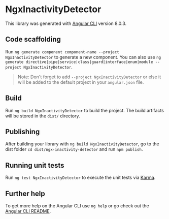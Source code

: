 # NgxInactivityDetector

This library was generated with [Angular CLI](https://github.com/angular/angular-cli) version 8.0.3.

## Code scaffolding

Run `ng generate component component-name --project NgxInactivityDetector` to generate a new component. You can also use `ng generate directive|pipe|service|class|guard|interface|enum|module --project NgxInactivityDetector`.
> Note: Don't forget to add `--project NgxInactivityDetector` or else it will be added to the default project in your `angular.json` file. 

## Build

Run `ng build NgxInactivityDetector` to build the project. The build artifacts will be stored in the `dist/` directory.

## Publishing

After building your library with `ng build NgxInactivityDetector`, go to the dist folder `cd dist/ngx-inactivity-detector` and run `npm publish`.

## Running unit tests

Run `ng test NgxInactivityDetector` to execute the unit tests via [Karma](https://karma-runner.github.io).

## Further help

To get more help on the Angular CLI use `ng help` or go check out the [Angular CLI README](https://github.com/angular/angular-cli/blob/master/README.md).
